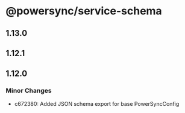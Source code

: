 # @powersync/service-schema

## 1.13.0

## 1.12.1

## 1.12.0

### Minor Changes

- c672380: Added JSON schema export for base PowerSyncConfig
